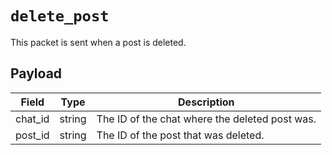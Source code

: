 # `delete_post`

This packet is sent when a post is deleted.

## Payload

<!-- deno-fmt-ignore-start -->
| Field | Type | Description |
| - | - | - |
| chat_id | string | The ID of the chat where the deleted post was. |
| post_id | string | The ID of the post that was deleted. |
<!-- deno-fmt-ignore-end -->
